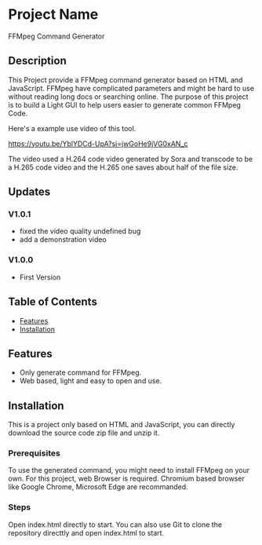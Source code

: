 # Project Name
FFMpeg Command Generator

## Description
This Project provide a FFMpeg command generator based on HTML and JavaScript.
FFMpeg have complicated parameters and might be hard to use without reading long docs or searching online.
The purpose of this project is to build a Light GUI to help users easier to generate common FFMpeg Code.

Here's a example use video of this tool.

https://youtu.be/YblYDCd-UpA?si=jwGoHe9jVG0xAN_c

The video used a H.264 code video generated by Sora and transcode to be a H.265 code video and the H.265 one saves about half of the file size.


## Updates
### V1.0.1
- fixed the video quality undefined bug
- add a demonstration video

### V1.0.0
- First Version

## Table of Contents
- [Features](#features)
- [Installation](#installation)

## Features
- Only generate command for FFMpeg.
- Web based, light and easy to open and use.

## Installation
This is a project only based on HTML and JavaScript, you can directly download the source code zip file and unzip it.

### Prerequisites
To use the generated command, you might need to install FFMpeg on your own.
For this project, web Browser is required.
Chromium based browser like Google Chrome, Microsoft Edge are recommanded.

### Steps
Open index.html directly to start.
You can also use Git to clone the repository directtly and open index.html to start.
